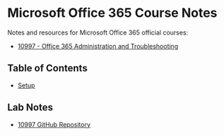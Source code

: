 # Microsoft Office 365 Course Notes

Notes and resources for Microsoft Office 365 official courses:

* [10997 - Office 365 Administration and Troubleshooting](https://www.microsoft.com/en-us/learning/course.aspx?cid=10997)

## Table of Contents

* [Setup](/Office365/Setup.md)

## Lab Notes

* [10997 GitHub Repository](https://github.com/MicrosoftLearning/10997-O365AdministrationandTroubleshooting)

